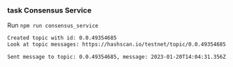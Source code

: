 ### task Consensus Service

Run `npm run consensus_service`

```sh
Created topic with id: 0.0.49354685
Look at topic messages: https://hashscan.io/testnet/topic/0.0.49354685

Sent message to topic: 0.0.49354685, message: 2023-01-20T14:04:31.356Z
```